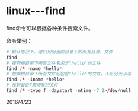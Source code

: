 # linux---find

find命令可以根据各种条件搜索文件。  

命令举例：  
```r
# 默认情况下，递归列出当前目录下的所有目录、文件
find
# 搜索根目录下所有文件名包含"hello"的文件
find /* -name *hello*
# 搜索根目录下所有文件名包含"hello"的文件，不区分大小写
find /* -iname *hello*
# 找到最近7天修改的文件
find /* -type f -daystart -mtime -7 2>/dev/null
```


2016/4/23  
